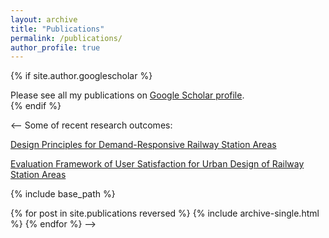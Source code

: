 ```yaml
---
layout: archive
title: "Publications"
permalink: /publications/
author_profile: true
---
```


{% if site.author.googlescholar %}
  <div class="wordwrap">Please see all my publications on <a href="{{site.author.googlescholar}}">Google Scholar profile</a>.</div>
{% endif %}


<--
Some of recent research outcomes:

[Design Principles for Demand-Responsive Railway Station Areas](http://c1309928130.pythonanywhere.com/?dimension=All)

[Evaluation Framework of User Satisfaction for Urban Design of Railway Station Areas](https://www.linkedin.com/feed/update/urn:li:activity:7211705665910640643/)



{% include base_path %}

{% for post in site.publications reversed %}
  {% include archive-single.html %}
{% endfor %}
-->
